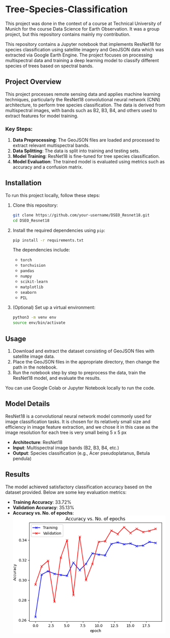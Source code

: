 # Tree-Species-Classification

This project was done in the context of a course at Technical University of Munich for the course Data Science for Earth Observation.
It was a group project, but this repository contains mainly my contribution.

This repository contains a Jupyter notebook that implements ResNet18 for species classification using satellite imagery and GeoJSON data which was extracted via Google Earth Engine. The project focuses on processing multispectral data and training a deep learning model to classify different species of trees based on spectral bands.

## Project Overview

This project processes remote sensing data and applies machine learning techniques, particularly the ResNet18 convolutional neural network (CNN) architecture, to perform tree species classification. The data is derived from multispectral images, with bands such as B2, B3, B4, and others used to extract features for model training.

### Key Steps:
1. **Data Preprocessing**: The GeoJSON files are loaded and processed to extract relevant multispectral bands.
2. **Data Splitting**: The data is split into training and testing sets.
3. **Model Training**: ResNet18 is fine-tuned for tree species classification.
4. **Model Evaluation**: The trained model is evaluated using metrics such as accuracy and a confusion matrix.

## Installation

To run this project locally, follow these steps:

1. Clone this repository:
   ```bash
   git clone https://github.com/your-username/DSEO_Resnet18.git
   cd DSEO_Resnet18
   ```

2. Install the required dependencies using `pip`:
   ```bash
   pip install -r requirements.txt
   ```

   The dependencies include:
   - `torch`
   - `torchvision`
   - `pandas`
   - `numpy`
   - `scikit-learn`
   - `matplotlib`
   - `seaborn`
   - `PIL`

3. (Optional) Set up a virtual environment:
   ```bash
   python3 -m venv env
   source env/bin/activate
   ```

## Usage

1. Download and extract the dataset consisting of GeoJSON files with satellite image data.
2. Place the GeoJSON files in the appropriate directory, then change the path in the notebook.
3. Run the notebook step by step to preprocess the data, train the ResNet18 model, and evaluate the results.

You can use Google Colab or Jupyter Notebook locally to run the code.



## Model Details

ResNet18 is a convolutional neural network model commonly used for image classification tasks. It is chosen for its relatively small size and efficiency in image feature extraction, and we chose it in this case as the image resolution for each tree is very small being 5 x 5 px

- **Architecture**: ResNet18
- **Input**: Multispectral image bands (B2, B3, B4, etc.)
- **Output**: Species classification (e.g., Acer pseudoplatanus, Betula pendula)

## Results

The model achieved satisfactory classification accuracy based on the dataset provided. Below are some key evaluation metrics:
- **Training Accuracy**: 33.72%
- **Validation Accuracy**: 35.13%
- **Accuracy vs. No. of epochs**: 
![Accuracy vs. No. of epochs](images/Accuracy.png)
